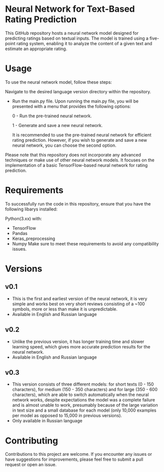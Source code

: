 # Neural Network for Text-Based Rating Prediction
This GitHub repository hosts a neural network model designed for predicting ratings based on textual inputs. The model is trained using a five-point rating system, enabling it to analyze the content of a given text and estimate an appropriate rating.

# Usage
To use the neural network model, follow these steps:

Navigate to the desired language version directory within the repository.
- Run the main.py file.
  Upon running the main.py file, you will be presented with a menu that provides the following options:

  0 - Run the pre-trained neural network.
  
  1 - Generate and save a new neural network.
  
  It is recommended to use the pre-trained neural network for efficient rating prediction. However, if you wish to generate and save a new neural network, you can choose the second option.

Please note that this repository does not incorporate any advanced techniques or make use of other neural network models. It focuses on the implementation of a basic TensorFlow-based neural network for rating prediction.

# Requirements
To successfully run the code in this repository, ensure that you have the following libarys installed:

Python(3.xx) with:
- TensorFlow
- Pandas
- Keras_preprocessing
- Numpy
Make sure to meet these requirements to avoid any compatibility issues.

# Versions

## v0.1

  - This is the first and earliest version of the neural network, it is very simple and works best on very short reviews consisting of a ~100 symbols, more or less than make it is unpredictable. 
  - Available in English and Russian language

## v0.2

  - Unlike the previous version, it has longer training time and slower learning speed, which gives more accurate prediction results for the neural network.
  - Available in English and Russian language

## v0.3

  - This version consists of three different models: for short texts (0 - 150 characters), for medium (150 - 350 characters) and for large (350 - 600 characters), which are able to switch automatically when the neural network works, despite expectations the model was a complete failure and is almost unable to work, presumably because of the large variation in text size and a small database for each model (only 10,000 examples per model as opposed to 15,000 in previous versions).
  - Only available in Russian language

# Contributing
Contributions to this project are welcome. If you encounter any issues or have suggestions for improvements, please feel free to submit a pull request or open an issue.

